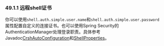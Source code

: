 ### 49.1.1 远程shell证书

你可以使用`shell.auth.simple.user.name`和`shell.auth.simple.user.password`属性配置自定义的连接证书。也可以使用Spring Security的AuthenticationManager处理登录职责。具体参考Javadoc[CrshAutoConfiguration](http://docs.spring.io/spring-boot/docs/1.3.0.BUILD-SNAPSHOT/api/org/springframework/boot/actuate/autoconfigure/CrshAutoConfiguration.html)和[ShellProperties](http://docs.spring.io/spring-boot/docs/1.3.0.BUILD-SNAPSHOT/api/org/springframework/boot/actuate/autoconfigure/ShellProperties.html)。
